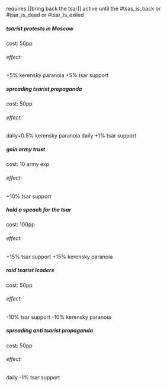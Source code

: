 requires [[bring back the tsar]]
active until the #tsas_is_back or #tsar_is_dead or #tsar_is_exiled
##### tsarist protests in Moscow 
cost: 50pp 
###### effect:
+5% kerensky paranoia
+5% tsar support
##### spreading tsarist propaganda
cost: 50pp 
###### effect:
daily+0.5% kerensky paranoia
daily +1% tsar support
##### gain army trust
cost: 10 army exp
###### effect:
+10% tsar support
##### hold a speach for the tsar
cost: 100pp
###### effect:
+15% tsar support
+15% kerensky paranoia
##### raid tsarist leaders
cost: 50pp
###### effect:
-10% tsar support
-10% kerensky paranoia
##### spreading anti tsarist propaganda
cost: 50pp 
###### effect:
daily -1% tsar support